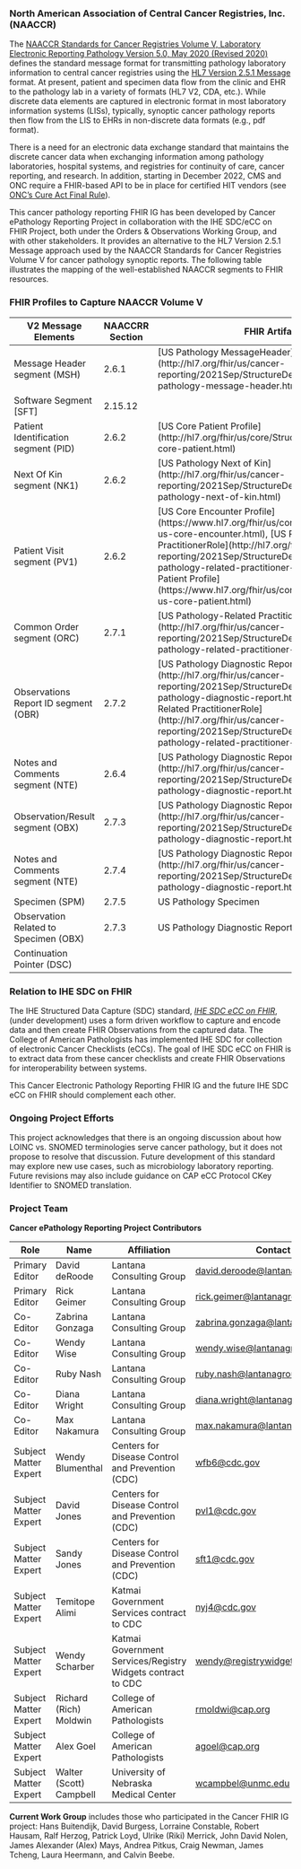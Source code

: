 ### North American Association of Central Cancer Registries, Inc. (NAACCR)
The [NAACCR Standards for Cancer Registries Volume V, Laboratory Electronic Reporting Pathology Version 5.0, May 2020 (Revised 2020)](https://www.naaccr.org/wp-content/uploads/2020/05/NAACCR-Vol-V_20200526.pdf) defines the standard message format for transmitting pathology laboratory information to central cancer registries using the [HL7 Version 2.5.1 Message](http://www.hl7.org/implement/standards/product_brief.cfm?product_id=144) format. At present, patient and specimen data flow from the clinic and EHR to the pathology lab in a variety of formats (HL7 V2, CDA, etc.). While discrete data elements are captured in electronic format in most laboratory information systems (LISs), typically, synoptic cancer pathology reports then flow from the LIS to EHRs in non-discrete data formats (e.g., pdf format). 

There is a need for an electronic data exchange standard that maintains the discrete cancer data when exchanging information among pathology laboratories, hospital systems, and registries for continuity of care, cancer reporting, and research. In addition, starting in December 2022, CMS and ONC require a FHIR-based API to be in place for certified HIT vendors (see [ONC’s Cure Act Final Rule](https://www.healthit.gov/curesrule/download)). 

This cancer pathology reporting FHIR IG has been developed by Cancer ePathology Reporting Project in collaboration with the IHE SDC/eCC on FHIR Project, both under the Orders & Observations Working Group, and with other stakeholders. It provides an alternative to the HL7 Version 2.5.1 Message approach used by the NAACCR Standards for Cancer Registries Volume V for cancer pathology synoptic reports. The following table illustrates the mapping of the well-established NAACCR segments to FHIR resources.

### FHIR Profiles to Capture NAACCR Volume V

<table>
    <thead>
        <tr>
            <th><b>V2 Message Elements</b></th>
            <th><b>NAACCRR Section</b></th>
            <th><b>FHIR Artifact</b></th>
        </tr>
    </thead>
    <tbody>
        <tr>
            <td>Message Header segment (MSH) </td>
            <td>2.6.1</td>
            <td>[US Pathology MessageHeader](http://hl7.org/fhir/us/cancer-reporting/2021Sep/StructureDefinition-us-pathology-message-header.html)</td>
        </tr>
        <tr>
            <td>Software Segment [SFT] </td>
            <td>2.15.12</td>
            <td></td>
        </tr>
        <tr>
            <td>Patient Identification segment (PID)</td>
            <td>2.6.2</td>
            <td>[US Core Patient Profile](http://hl7.org/fhir/us/core/StructureDefinition-us-core-patient.html)</td>
        </tr>
        <tr>
            <td>Next Of Kin segment (NK1)</td>
            <td>2.6.2</td>
            <td>[US Pathology Next of Kin](http://hl7.org/fhir/us/cancer-reporting/2021Sep/StructureDefinition-us-pathology-next-of-kin.html)</td>
        </tr>
        <tr>
            <td>Patient Visit segment (PV1)</td>
            <td>2.6.2 </td>
            <td>[US Core Encounter Profile](https://www.hl7.org/fhir/us/core/StructureDefinition-us-core-encounter.html), [US Pathology-Related PractitionerRole](http://hl7.org/fhir/us/cancer-reporting/2021Sep/StructureDefinition-us-pathology-related-practitioner-role.html), [US Core Patient Profile](https://www.hl7.org/fhir/us/core/StructureDefinition-us-core-patient.html)</td>
        </tr>
        <tr>
            <td>Common Order segment (ORC)</td>
            <td>2.7.1</td>
            <td>[US Pathology-Related PractitionerRole](http://hl7.org/fhir/us/cancer-reporting/2021Sep/StructureDefinition-us-pathology-related-practitioner-role.html)</td>
        </tr>
        <tr>
            <td>Observations Report ID segment (OBR)</td>
            <td>2.7.2</td>
            <td>[US Pathology Diagnostic Report](http://hl7.org/fhir/us/cancer-reporting/2021Sep/StructureDefinition-us-pathology-diagnostic-report.html), [US Pathology-Related PractitionerRole](http://hl7.org/fhir/us/cancer-reporting/2021Sep/StructureDefinition-us-pathology-related-practitioner-role.html)</td>
        </tr>
        <tr>
            <td>Notes and Comments segment (NTE)</td>
            <td>2.6.4 </td>
            <td>[US Pathology Diagnostic Report] (http://hl7.org/fhir/us/cancer-reporting/2021Sep/StructureDefinition-us-pathology-diagnostic-report.html)</td>
        </tr>
        <tr>
            <td>Observation/Result segment (OBX)</td>
            <td>2.7.3</td>
            <td>[US Pathology Diagnostic Report (results)](http://hl7.org/fhir/us/cancer-reporting/2021Sep/StructureDefinition-us-pathology-diagnostic-report.html)</td>
        </tr>
        <tr>
            <td>Notes and Comments segment (NTE)</td>
            <td>2.7.4</td>
            <td>[US Pathology Diagnostic Report] (http://hl7.org/fhir/us/cancer-reporting/2021Sep/StructureDefinition-us-pathology-diagnostic-report.html)</td>
        </tr>
        <tr>
            <td>Specimen (SPM)</td>
            <td>2.7.5</td>
            <td>US Pathology Specimen</td>
        </tr>
        <tr>
            <td>Observation Related to Specimen (OBX)</td>
            <td>2.7.3</td>
            <td>US Pathology Diagnostic Report</td>
        </tr>
        <tr>
            <td>Continuation Pointer (DSC)</td>
            <td></td>
            <td></td>
        </tr>
    </tbody>
</table>

### Relation to IHE SDC on FHIR

The IHE Structured Data Capture (SDC) standard, [*IHE SDC eCC on FHIR*](https://build.fhir.org/ig/HL7/ihe-sdc-ecc-on-fhir/branches/master/index.html), (under development) uses a form driven workflow to capture and encode data and then create FHIR Observations from the captured data. The College of American Pathologists has implemented IHE SDC for collection of electronic Cancer Checklists (eCCs). The goal of IHE SDC eCC on FHIR is to extract data from these cancer checklists and create FHIR Observations for interoperability between systems.

This Cancer Electronic Pathology Reporting FHIR IG and the future IHE SDC eCC on FHIR should complement each other.

### Ongoing Project Efforts
This project acknowledges that there is an ongoing discussion about how LOINC vs. SNOMED terminologies serve cancer pathology, but it does not propose to resolve that discussion. Future development of this standard may explore new use cases, such as microbiology laboratory reporting. Future revisions may also include guidance on CAP eCC Protocol CKey Identifier to SNOMED translation.  

### Project Team
**Cancer ePathology Reporting Project Contributors**

| Role | Name | Affiliation | Contact |
| -------- | -------- | -------- | -------- |
| Primary Editor | David deRoode | Lantana Consulting Group | david.deroode@lantanagroup.com|
| Primary Editor | Rick Geimer | Lantana Consulting Group | rick.geimer@lantanagroup.com|
| Co-Editor | Zabrina Gonzaga | Lantana Consulting Group | zabrina.gonzaga@lantanagroup.com|
| Co-Editor | Wendy Wise | Lantana Consulting Group | wendy.wise@lantanagroup.com|
| Co-Editor | Ruby Nash | Lantana Consulting Group | ruby.nash@lantanagroup.com|
| Co-Editor | Diana Wright | Lantana Consulting Group | diana.wright@lantanagroup.com|
| Co-Editor | Max Nakamura | Lantana Consulting Group | max.nakamura@lantanagroup.com|
| Subject Matter Expert | Wendy Blumenthal | Centers for Disease Control and Prevention (CDC) | wfb6@cdc.gov|
| Subject Matter Expert | David Jones | Centers for Disease Control and Prevention (CDC) | pvl1@cdc.gov|
| Subject Matter Expert | Sandy Jones | Centers for Disease Control and Prevention (CDC) | sft1@cdc.gov|
| Subject Matter Expert | Temitope Alimi | Katmai Government Services contract to CDC | nyj4@cdc.gov|
| Subject Matter Expert | Wendy Scharber | Katmai Government Services/Registry Widgets contract to CDC | wendy@registrywidgets.com|
| Subject Matter Expert | Richard (Rich) Moldwin | College of American Pathologists | rmoldwi@cap.org|
| Subject Matter Expert | Alex Goel | College of American Pathologists | agoel@cap.org|
| Subject Matter Expert | Walter (Scott) Campbell | University of Nebraska Medical Center | wcampbel@unmc.edu |

**Current Work Group** includes those who participated in the Cancer FHIR IG project: Hans Buitendijk, David Burgess, Lorraine Constable, Robert Hausam, Ralf Herzog, Patrick Loyd, Ulrike (Riki) Merrick, John David Nolen, James Alexander (Alex) Mays, Andrea Pitkus, Craig Newman, James Tcheng, Laura Heermann, and Calvin Beebe.